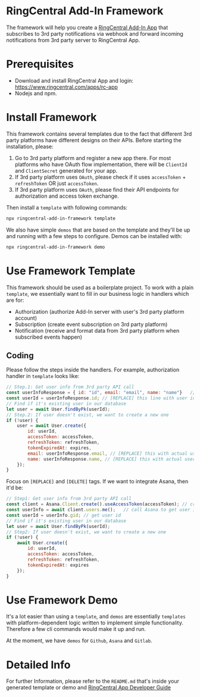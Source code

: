 # RingCentral Add-In Framework

The framework will help you create a [RingCentral Add-In App](https://developers.ringcentral.com/guide/team-messaging/add-ins) that subscribes to 3rd party notifications via webhook and forward incoming notifications from 3rd party server to RingCentral App.

# Prerequisites

- Download and install RingCentral App and login: https://www.ringcentral.com/apps/rc-app
- Nodejs and npm.

# Install Framework

This framework contains several templates due to the fact that different 3rd party platforms have different designs on their APIs. Before starting the installation, please:
1. Go to 3rd party platform and register a new app there. For most platforms who have OAuth flow implementation, there will be `ClientId` and `ClientSecret` generated for your app.
2. If 3rd party platform uses `OAuth`, please check if it uses `accessToken` + `refreshToken` OR just `accessToken`.
3. If 3rd party platform uses `OAuth`, please find their API endpoints for authorization and access token exchange.

Then install a `template` with following commands:

```bash
npx ringcentral-add-in-framework template
```

We also have simple `demos` that are based on the template and they'll be up and running with a few steps to configure. Demos can be installed with:

```bash
npx ringcentral-add-in-framework demo
```

# Use Framework Template

This framework should be used as a boilerplate project. To work with a plain `template`, we essentially want to fill in our business logic in handlers which are for:
- Authorization (authorize Add-In server with user's 3rd party platform account)
- Subscription (create event subscription on 3rd party platform)
- Notification (receive and format data from 3rd party platform when subscribed events happen)

## Coding

Please follow the steps inside the handlers. For example, authorization handler in `template` looks like:

```javascript
// Step.1: Get user info from 3rd party API call
const userInfoResponse = { id: "id", email: "email", name: "name"}   // [REPLACE] this line with actual call
const userId = userInfoResponse.id; // [REPLACE] this line with user id from actual response
// Find if it's existing user in our database
let user = await User.findByPk(userId);
// Step.2: If user doesn't exist, we want to create a new one
if (!user) {
    user = await User.create({
        id: userId,
        accessToken: accessToken,
        refreshToken: refreshToken,
        tokenExpiredAt: expires,
        email: userInfoResponse.email, // [REPLACE] this with actual user email in response, [DELETE] this line if user info doesn't contain email
        name: userInfoResponse.name, // [REPLACE] this with actual user name in response, [DELETE] this line if user info doesn't contain name
    });
}
```

Focus on `[REPLACE]` and `[DELETE]` tags. If we want to integrate Asana, then it'd be:

```javascript
// Step1: Get user info from 3rd party API call
const client = Asana.Client.create().useAccessToken(accessToken); // create Asana client object
const userInfo = await client.users.me();   // call Asana to get user info
const userId = userInfo.gid; // get user id
// Find if it's existing user in our database
let user = await User.findByPk(userId);
// Step2: If user doesn't exist, we want to create a new one
if (!user) {
    await User.create({
        id: userId,
        accessToken: accessToken,
        refreshToken: refreshToken,
        tokenExpiredAt: expires
    });
}
```

# Use Framework Demo

It's a lot easier than using a `template`, and `demos` are essentially `templates` with platform-dependent logic written to implement simple functionality. Therefore a few cli commands would make it up and run.

At the moment, we have `demos` for `Github`, `Asana` and `Gitlab`.

# Detailed Info

For further Information, please refer to the `README.md` that's inside your generated template or demo and [RingCentral App Developer Guide](https://developers.ringcentral.com/guide/applications)
